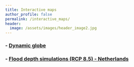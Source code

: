 ```yaml
---
title: Interactive maps
author_profile: false
permalink: /interactive_maps/
header:
  image: /assets/images/header_image2.jpg
---
```



### - [Dynamic globe](../docs/spiky_globe.html)
### - [Flood depth simulations (RCP 8.5) - Netherlands](../docs/NL_flood.html)

